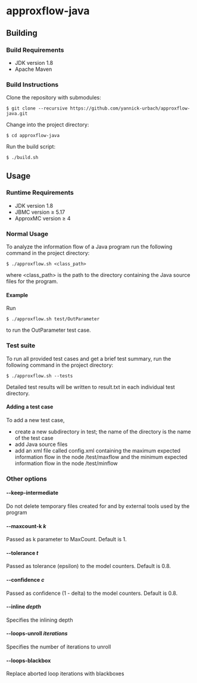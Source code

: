 # approxflow-java

## Building

### Build Requirements
- JDK version 1.8
- Apache Maven

### Build Instructions
Clone the repository with submodules:

    $ git clone --recursive https://github.com/yannick-urbach/approxflow-java.git

Change into the project directory:

    $ cd approxflow-java

Run the build script:

    $ ./build.sh

## Usage

### Runtime Requirements
- JDK version 1.8
- JBMC version &ge; 5.17
- ApproxMC version &ge; 4

### Normal Usage
To analyze the information flow of a Java program run the following command in
the project directory:

    $ ./approxflow.sh <class_path>
    
where <class_path> is the path to the directory containing the Java source files
for the program.

#### Example
Run

    $ ./approxflow.sh test/OutParameter
    
to run the OutParameter test case.

### Test suite
To run all provided test cases and get a brief test summary, run the following
command in the project directory:

    $ ./approxflow.sh --tests
    
Detailed test results will be written to result.txt in each individual test
directory.

#### Adding a test case
To add a new test case,
-   create a new subdirectory in test; the name of the directory is the name of
    the test case
-   add Java source files
-   add an xml file called config.xml containing the maximum expected
    information flow in the node /test/maxflow and the minimum expected
    information flow in the node /test/minflow

### Other options
#### --keep-intermediate
Do not delete temporary files created for and by external tools used by the
program

#### --maxcount-k *k*
Passed as k parameter to MaxCount. Default is 1.

#### --tolerance *t*
Passed as tolerance (epsilon) to the model counters. Default is 0.8.

#### --confidence *c*
Passed as confidence (1 - delta) to the model counters. Default is 0.8.

#### --inline *depth*
Specifies the inlining depth

#### --loops-unroll *iterations*
Specifies the number of iterations to unroll

#### --loops-blackbox
Replace aborted loop iterations with blackboxes